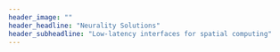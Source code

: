 ```yaml
---
header_image: ""
header_headline: "Neurality Solutions"
header_subheadline: "Low-latency interfaces for spatial computing"
---
```

